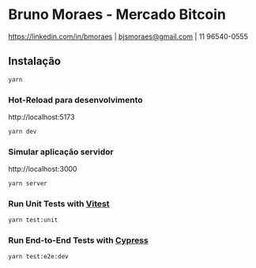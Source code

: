 # Bruno Moraes - Mercado Bitcoin

https://linkedin.com/in/bmoraes | bjsmoraes@gmail.com | 11 96540-0555

## Instalação

```sh
yarn
```

### Hot-Reload para desenvolvimento

http://localhost:5173

```sh
yarn dev

```

### Simular aplicação servidor

http://localhost:3000

```sh
yarn server

```

### Run Unit Tests with [Vitest](https://vitest.dev/)

```sh
yarn test:unit
```

### Run End-to-End Tests with [Cypress](https://www.cypress.io/)

```sh
yarn test:e2e:dev
```
